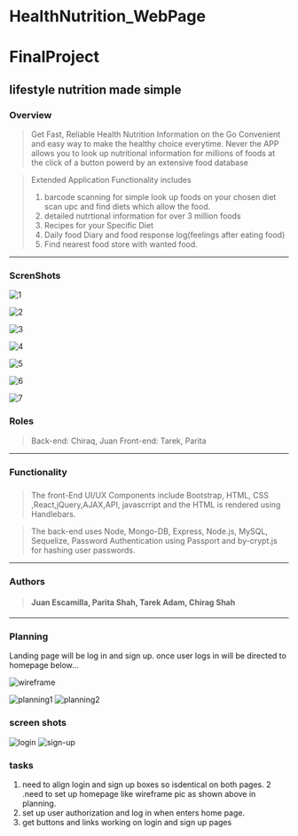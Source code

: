 # HealthNutrition_WebPage
# FinalProject
 ## lifestyle nutrition made simple
### Overview
>Get Fast, Reliable Health Nutrition Information on the Go
Convenient and easy way to  make the healthy choice everytime. 
Never 
the APP allows you to look up nutritional information for millions of foods at the click of a button
powerd by an extensive food database 

>Extended Application Functionality includes
>1. barcode scanning for simple look up foods on your chosen diet scan upc and find diets which allow the food.
>2. detailed nutrtional information  for over 3 million foods
>3. Recipes for your Specific Diet
>4. Daily food Diary and food response log(feelings after eating food)
>5. Find nearest food store with wanted food.
___
### ScrenShots
![1](https://user-images.githubusercontent.com/25464867/30353139-36e7e97a-97f2-11e7-8176-f75ccc263b75.png)

![2](https://user-images.githubusercontent.com/25464867/30353140-36eb1ad2-97f2-11e7-8f8c-b75d0e3057cb.png)

![3](https://user-images.githubusercontent.com/25464867/30353143-395dd46c-97f2-11e7-8f16-767d010f25c4.png)

![4](https://user-images.githubusercontent.com/25464867/30353142-395cc1da-97f2-11e7-904d-96ad939e1ef9.png)

![5](https://user-images.githubusercontent.com/25464867/30353146-3966be2e-97f2-11e7-8109-7c74c9459c0d.png)

![6](https://user-images.githubusercontent.com/25464867/30353144-3961c13a-97f2-11e7-9c66-1be62048f62f.png)

![7](https://user-images.githubusercontent.com/25464867/30353145-39651650-97f2-11e7-90a2-2a5b00dca9ea.png)


### Roles
>Back-end: Chiraq, Juan
Front-end: Tarek, Parita

___
### Functionality
#####
>The front-End UI/UX Components include Bootstrap, HTML, CSS ,React,jQuery,AJAX,API, javascrript and the HTML is rendered using Handlebars.


>The back-end uses Node, Mongo-DB, Express, Node.js, MySQL, Sequelize, Password Authentication using Passport and by-crypt.js for hashing user passwords.
___
### Authors

>#### Juan Escamilla, Parita Shah, Tarek Adam, Chirag Shah

___

### Planning
Landing page will be log in and sign up. once user logs in will be directed to homepage below...

![wireframe](https://user-images.githubusercontent.com/25464867/29894528-9714530a-8da3-11e7-87bc-6a6893002df6.png)




![planning1](https://user-images.githubusercontent.com/25464867/29833362-2bb4bc8e-8cb9-11e7-8604-f379fcb4a154.JPG)
![planning2](https://user-images.githubusercontent.com/25464867/29833367-329001da-8cb9-11e7-9a04-d4a99877beec.JPG)
### screen shots
![login](https://user-images.githubusercontent.com/25464867/29897967-74ba5440-8db1-11e7-9dc7-62004a08d41c.png)
![sign-up](https://user-images.githubusercontent.com/25464867/29897969-7769a9de-8db1-11e7-957c-fca683559e10.png)
### tasks


1. need to align login and sign up boxes so isdentical on both pages. 
2 .need to set up homepage like wireframe pic as shown above in planning.
3. set up user authorization and log in when enters home page. 
4. get buttons and links working on login and sign up pages


